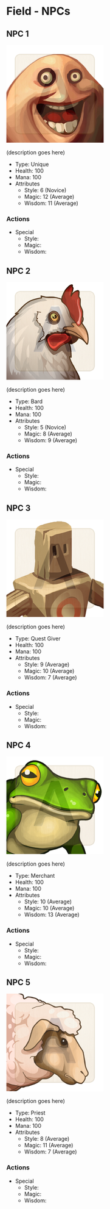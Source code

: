 # Field - NPCs

## NPC 1
![NPC 1](Images/buddy.png)

(description goes here)

* Type: Unique
* Health: 100
* Mana: 100
* Attributes
	* Style: 6 (Novice)
	* Magic: 12 (Average)
	* Wisdom: 11 (Average)

### Actions
* Special
	* Style: 
	* Magic: 
	* Wisdom: 

## NPC 2
![NPC 2](Images/chicken_01.png)

(description goes here)

* Type: Bard
* Health: 100
* Mana: 100
* Attributes
	* Style: 5 (Novice)
	* Magic: 8 (Average)
	* Wisdom: 9 (Average)

### Actions
* Special
	* Style: 
	* Magic: 
	* Wisdom: 

## NPC 3
![NPC 3](Images/dummy_01.png)

(description goes here)

* Type: Quest Giver
* Health: 100
* Mana: 100
* Attributes
	* Style: 9 (Average)
	* Magic: 10 (Average)
	* Wisdom: 7 (Average)

### Actions
* Special
	* Style: 
	* Magic: 
	* Wisdom: 

## NPC 4
![NPC 4](Images/frog_01.png)

(description goes here)

* Type: Merchant
* Health: 100
* Mana: 100
* Attributes
	* Style: 10 (Average)
	* Magic: 10 (Average)
	* Wisdom: 13 (Average)

### Actions
* Special
	* Style: 
	* Magic: 
	* Wisdom: 

## NPC 5
![NPC 5](Images/sheep_01.png)

(description goes here)

* Type: Priest
* Health: 100
* Mana: 100
* Attributes
	* Style: 8 (Average)
	* Magic: 11 (Average)
	* Wisdom: 7 (Average)

### Actions
* Special
	* Style: 
	* Magic: 
	* Wisdom: 
